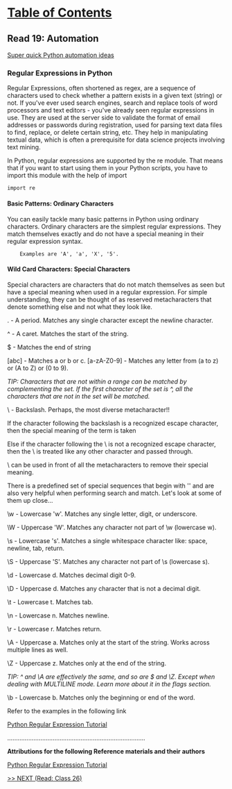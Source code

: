 # [Table of Contents](https://wondwosentsige.github.io/code-401-reading-notes/Home)

## Read 19: Automation

[Super quick Python automation ideas](https://www.youtube.com/watch?v=qbW6FRbaSl0&t=69s)

### Regular Expressions in Python

Regular Expressions, often shortened as regex, are a sequence of characters used to check whether a pattern exists in a given text (string) or not. If you've ever used search engines, search and replace tools of word processors and text editors - you've already seen regular expressions in use. They are used at the server side to validate the format of email addresses or passwords during registration, used for parsing text data files to find, replace, or delete certain string, etc. They help in manipulating textual data, which is often a prerequisite for data science projects involving text mining.

In Python, regular expressions are supported by the re module. That means that if you want to start using them in your Python scripts, you have to import this module with the help of import

    import re

#### Basic Patterns: Ordinary Characters

You can easily tackle many basic patterns in Python using ordinary characters. Ordinary characters are the simplest regular expressions. They match themselves exactly and do not have a special meaning in their regular expression syntax.

        Examples are 'A', 'a', 'X', '5'.

#### Wild Card Characters: Special Characters

Special characters are characters that do not match themselves as seen but have a special meaning when used in a regular expression. For simple understanding, they can be thought of as reserved metacharacters that denote something else and not what they look like.

. - A period. Matches any single character except the newline character.

^ - A caret. Matches the start of the string.

$ - Matches the end of string

[abc] - Matches a or b or c.
[a-zA-Z0-9] - Matches any letter from (a to z) or (A to Z) or (0 to 9).

*TIP: Characters that are not within a range can be matched by complementing the set. If the first character of the set is ^, all the characters that are not in the set will be matched.*

\ - Backslash.
Perhaps, the most diverse metacharacter!!

If the character following the backslash is a recognized escape character, then the special meaning of the term is taken

Else if the character following the \ is not a recognized escape character, then the \ is treated like any other character and passed through.

\ can be used in front of all the metacharacters to remove their special meaning.

There is a predefined set of special sequences that begin with '\' and are also very helpful when performing search and match. Let's look at some of them up close...

\w - Lowercase 'w'. Matches any single letter, digit, or underscore.

\W - Uppercase 'W'. Matches any character not part of \w (lowercase w).

\s - Lowercase 's'. Matches a single whitespace character like: space, newline, tab, return.

\S - Uppercase 'S'. Matches any character not part of \s (lowercase s).

\d - Lowercase d. Matches decimal digit 0-9.

\D - Uppercase d. Matches any character that is not a decimal digit.

\t - Lowercase t. Matches tab.

\n - Lowercase n. Matches newline.

\r - Lowercase r. Matches return.

\A - Uppercase a. Matches only at the start of the string. Works across multiple lines as well.

\Z - Uppercase z. Matches only at the end of the string.

*TIP: ^ and \A are effectively the same, and so are $ and \Z. Except when dealing with MULTILINE mode. Learn more about it in the flags section.*

\b - Lowercase b. Matches only the beginning or end of the word.

Refer to the examples in the following link

[Python Regular Expression Tutorial](https://www.datacamp.com/community/tutorials/python-regular-expression-tutorial)


...............................................................................

__Attributions for the following Reference materials and their authors__

[Python Regular Expression Tutorial](https://www.datacamp.com/community/tutorials/python-regular-expression-tutorial)


[]()

[>> NEXT (Read: Class 26)](https://wondwosentsige.github.io/code-401-reading-note/class-26)